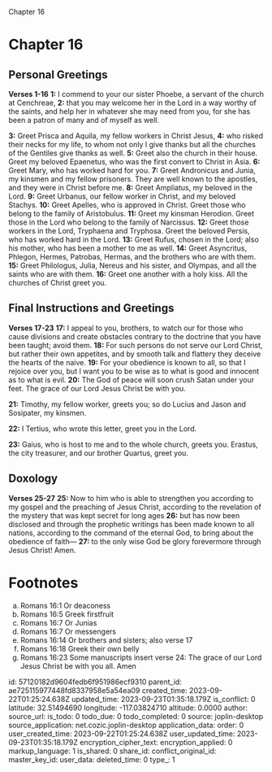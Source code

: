 Chapter 16

# Chapter 16
## Personal Greetings
**Verses 1-16**
**1:** I commend to your our sister Phoebe, a servant of the church at Cenchreae,
**2:** that you may welcome her in the Lord in a way worthy of the saints, and help her in whatever she may need from you, for she has been a patron of many and of myself as well.

**3:** Greet Prisca and Aquila, my fellow workers in Christ Jesus,
**4:** who risked their necks for my life, to whom not only I give thanks but all the churches of the Gentiles give thanks as well.
**5:** Greet also the church in their house. Greet my beloved Epaenetus, who was the first convert to Christ in Asia.
**6:** Greet Mary, who has worked hard for you.
**7:** Greet Andronicus and Junia, my kinsmen and my fellow prisoners. They are well known to the apostles, and they were in Christ before me.
**8:** Greet Ampliatus, my beloved in the Lord.
**9:** Greet Urbanus, our fellow worker in Christ, and my beloved Stachys.
**10:** Greet Apelles, who is approved in Christ. Greet those who belong to the family of Aristobulus.
**11:** Greet my kinsman Herodion. Greet those in the Lord who belong to the family of Narcissus.
**12:** Greet those workers in the Lord, Tryphaena and Tryphosa. Greet the beloved Persis, who has worked hard in the Lord.
**13:** Greet Rufus, chosen in the Lord; also his mother, who has been a mother to me as well.
**14:** Greet Asyncritus, Phlegon, Hermes, Patrobas, Hermas, and the brothers who are with them.
**15:** Greet Philologus, Julia, Nereus and his sister, and Olympas, and all the saints who are with them.
**16:** Greet one another with a holy kiss. All the churches of Christ greet you.

## Final Instructions and Greetings
**Verses 17-23**
**17:** I appeal to you, brothers, to watch our for those who cause divisions and create obstacles contrary to the doctrine that you have been taught; avoid them.
**18:** For such persons do not serve our Lord Christ, but rather their own appetites, and by smooth talk and flattery they deceive the hearts of the naive.
**19:** For your obedience is known to all, so that I rejoice over you, but I want you to be wise as to what is good and innocent as to what is evil.
**20:** The God of peace will soon crush Satan under your feet. The grace of our Lord Jesus Christ be with you.

**21:** Timothy, my fellow worker, greets you; so do Lucius and Jason and Sosipater, my kinsmen.

**22:** I Tertius, who wrote this letter, greet you in the Lord.

**23:** Gaius, who is host to me and to the whole church, greets you. Erastus, the city treasurer, and our brother Quartus, greet you.

## Doxology
**Verses 25-27**
**25:** Now to him who is able to strengthen you according to my gospel and the preaching of Jesus Christ, according to the revelation of the mystery that was kept secret for long ages
**26:** but has now been disclosed and through the prophetic writings has been made known to all nations, according to the command of the eternal God, to bring about the obedience of faith—
**27:** to the only wise God be glory forevermore through Jesus Christ! Amen.

# Footnotes
<ol type='a'>
	<li>Romans 16:1 Or deaconess</li>
	<li>Romans 16:5 Greek firstfruit</li>
	<li>Romans 16:7 Or Junias</li>
	<li>Romans 16:7 Or messengers</li>
	<li>Romans 16:14 Or brothers and sisters; also verse 17</li>
	<li>Romans 16:18 Greek their own belly</li>
	<li>Romans 16:23 Some manuscripts insert verse 24: The grace of our Lord Jesus Christ be with you all. Amen</li>
</ol>


id: 57120182d9604fedb6f951986ecf9310
parent_id: ae725115977448fd8337958e5a54ea09
created_time: 2023-09-22T01:25:24.638Z
updated_time: 2023-09-23T01:35:18.179Z
is_conflict: 0
latitude: 32.51494690
longitude: -117.03824710
altitude: 0.0000
author: 
source_url: 
is_todo: 0
todo_due: 0
todo_completed: 0
source: joplin-desktop
source_application: net.cozic.joplin-desktop
application_data: 
order: 0
user_created_time: 2023-09-22T01:25:24.638Z
user_updated_time: 2023-09-23T01:35:18.179Z
encryption_cipher_text: 
encryption_applied: 0
markup_language: 1
is_shared: 0
share_id: 
conflict_original_id: 
master_key_id: 
user_data: 
deleted_time: 0
type_: 1
